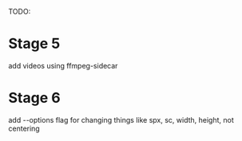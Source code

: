 TODO:

# Stage 5
add videos using ffmpeg-sidecar

# Stage 6
add --options flag for changing things like spx, sc, width, height, not centering
